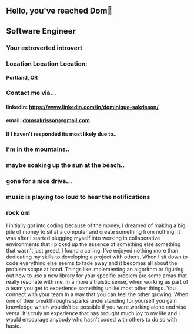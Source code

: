 ## Hello, you've reached Dom👋
## Software Engineer
### Your extroverted introvert


### Location Location Location: 
#### Portland, OR


### Contact me via... 
#### linkedIn: https://www.linkedin.com/in/dominique-sakrisson/
#### email: domsakrisson@gmail.com


#### If I haven't responded its most likely due to..
### I'm in the mountains..
### maybe soaking up the sun at the beach..
### gone for a nice drive...
### music is playing too loud to hear the notifications
### rock on! 


I initially got into coding because of the money, I dreamed of making a big pile of money to sit at a computer and create something from nothing. It was after I started plugging myself into working in collaborative environments that I picked up the essence of something else something that wasn't just greed, I found a calling. I've enjoyed nothing more than dedicating my skills to developing a project with others.
When I sit down to code everything else seems to fade away and it becomes all about the problem scope at hand. Things like implementing an algorithm or figuring out how to use a new library for your specific problem are some areas that really resonate with me. In a more altruistic sense, when working as part of a team you get to experience something unlike most other things. You connect with your team in a way that you can feel the other growing. When one of their breakthroughs sparks understanding for yourself you gain knowledge which wouldn't be possible if you were working alone and vise versa. It's truly an experience that has brought much joy to my life and I would encourage anybody who hasn't coded with others to do so with haste.
  
<!--
**Dominique-Sakrisson/Dominique-Sakrisson** is a ✨ _special_ ✨ repository because its `README.md` (this file) appears on your GitHub profile.

Here are some ideas to get you started:

- 🔭 I’m currently working on ...
- 🌱 I’m currently learning ...
- 👯 I’m looking to collaborate on ...
- 🤔 I’m looking for help with ...
- 💬 Ask me about ...
- 📫 How to reach me: ...
- 😄 Pronouns: ...
- ⚡ Fun fact: ...
-->

